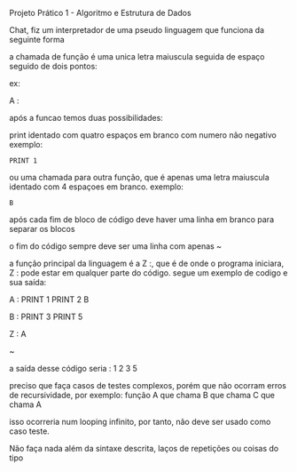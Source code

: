 Projeto Prático 1 - Algoritmo e Estrutura de Dados


Chat, fiz um interpretador de uma pseudo linguagem que funciona da seguinte forma

a chamada de função é uma unica letra maiuscula seguida de espaço seguido de dois pontos:

ex:

A :

após a  funcao temos duas possibilidades: 

print identado com quatro espaços em branco com numero não negativo exemplo:

    PRINT 1


ou uma chamada para outra função, que é apenas uma letra maiuscula identado com 4 espaçoes em branco. exemplo: 


    B
após cada fim de bloco de código deve haver uma linha em branco para separar os blocos

o fim do código sempre deve ser uma linha com apenas ~

a função principal da linguagem é a Z :, que é de onde o programa iniciara, Z : pode estar em qualquer parte do código. segue um exemplo de codigo e sua saída:


A :
    PRINT 1
    PRINT 2
    B

B :
    PRINT 3
    PRINT 5

Z : 
    A

~


a saída desse código seria : 1 2 3 5

preciso que faça casos de testes complexos, porém que não ocorram erros de recursividade, por exemplo: função A que chama B que chama C que chama A

isso ocorreria num looping infinito, por tanto, não deve ser usado como caso teste.

Não faça nada além da sintaxe descrita, laços de repetições ou coisas do tipo

